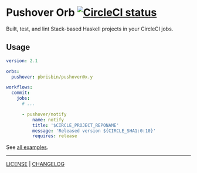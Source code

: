 # Pushover Orb [![CircleCI status](https://circleci.com/gh/pbrisbin/pushover-orb.svg "CircleCI status")](https://circleci.com/gh/pbrisbin/pushover-orb)

Built, test, and lint Stack-based Haskell projects in your CircleCI jobs.

## Usage

```yaml
version: 2.1

orbs:
  pushover: pbrisbin/pushover@x.y

workflows:
  commit:
    jobs:
      # ...

      - pushover/notify
          name: notify
          title: '$CIRCLE_PROJECT_REPONAME'
          message: 'Released version ${CIRCLE_SHA1:0:10}'
          requires: release
```

See [all examples](./src/examples/).

---

[LICENSE](./LICENSE) | [CHANGELOG](./CHANGELOG.md)

